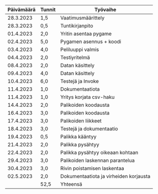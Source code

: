 
| Päivämäärä | Tunnit | Työvaihe               |
|------------|--------|------------------------|
| 28.3.2023  | 1,5    | Vaatimusmäärittely     |
| 28.3.2023  | 0,5    | Tuntikirjanpito        |
| 01.4.2023  | 2,0    | Yritin asentaa pygame  |
| 02.4.2023  | 5,0    | Pygamen asennus + koodi|
| 03.4.2023  | 4,0    | Peliluuppi valmis      |
| 04.4.2023  | 2,0    | Testiyritelmä          |
| 08.4.2023  | 2,0    | Datan käsittely        |
| 09.4.2023  | 4,0    | Datan käsittely        |
| 10.4.2023  | 6,0    | Testejä ja Invoke      |
| 11.4.2023  | 1,0    | Dokumentaatiota        |
| 11.4.2023  | 1,0    | Yritys korjata csv-haku|
| 14.4.2023  | 2,0    | Palikoiden koodausta   |
| 16.4.2023  | 3,0    | Palikoiden koodausta   |
| 17.4.2023  | 3,0    | Palikoiden liikkeet    |
| 18.4.2023  | 3,0    | Testejä ja dokumentaatio|
| 19.4.2023  | 0,5    | Palikka kääntyy        |
| 21.4.2023  | 2,0    | Palikka pysähtyy       |
| 22.4.2023  | 2,0    | Palikka pysähtyy oikeaan kohtaan |
| 29.4.2023  | 3,0    | Palikoiden laskennan parantelua |
| 30.4.2023  | 3,0    | Rivin poistamisen laskentaa |
| 02.5.2023  | 2,0    | Dokumentaatiota ja virheiden korjausta |
|            | 52,5   | Yhteensä               |

